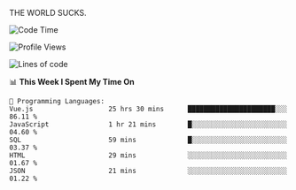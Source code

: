 THE WORLD SUCKS.

<!--START_SECTION:waka-->
![Code Time](http://img.shields.io/badge/Code%20Time-305%20hrs%2049%20mins-blue)

![Profile Views](http://img.shields.io/badge/Profile%20Views-0-blue)

![Lines of code](https://img.shields.io/badge/From%20Hello%20World%20I%27ve%20Written-1.5%20million%20lines%20of%20code-blue)

📊 **This Week I Spent My Time On** 

```text
💬 Programming Languages: 
Vue.js                   25 hrs 30 mins      ██████████████████████░░░   86.11 % 
JavaScript               1 hr 21 mins        █░░░░░░░░░░░░░░░░░░░░░░░░   04.60 % 
SQL                      59 mins             █░░░░░░░░░░░░░░░░░░░░░░░░   03.37 % 
HTML                     29 mins             ░░░░░░░░░░░░░░░░░░░░░░░░░   01.67 % 
JSON                     21 mins             ░░░░░░░░░░░░░░░░░░░░░░░░░   01.22 % 
```


<!--END_SECTION:waka-->
